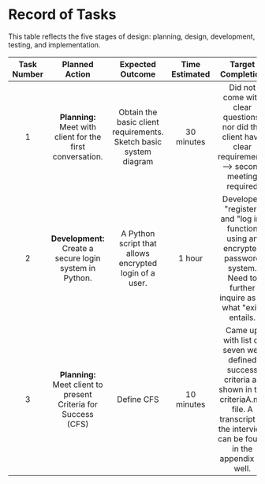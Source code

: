 Record of Tasks
===============

This table reflects the five stages of design: planning, design, development, testing, and implementation.

| Task Number | Planned Action | Expected Outcome | Time Estimated | Target Completion | Criteria | 
| :---------: | :------------: | :--------------: | :------------: | :---------------: | :------: |
| 1 | **Planning:** Meet with client for the first conversation. | Obtain the basic client requirements. Sketch basic system diagram | 30 minutes | Did not come with clear questions, nor did the client have clear requirements --> second meeting required | A | 
| 2 | **Development:** Create a secure login system in Python. | A Python script that allows encrypted login of a user. | 1 hour | Developed "register" and "log in" function using an encrypted password system. Need to further inquire as to what "exit" entails. | B |
| 3 | **Planning:** Meet client to present Criteria for Success (CFS) | Define CFS | 10 minutes | Came up with list of seven well defined success criteria as shown in the criteriaA.md file. A transcript of the interview can be found in the appendix as well.  | A |

